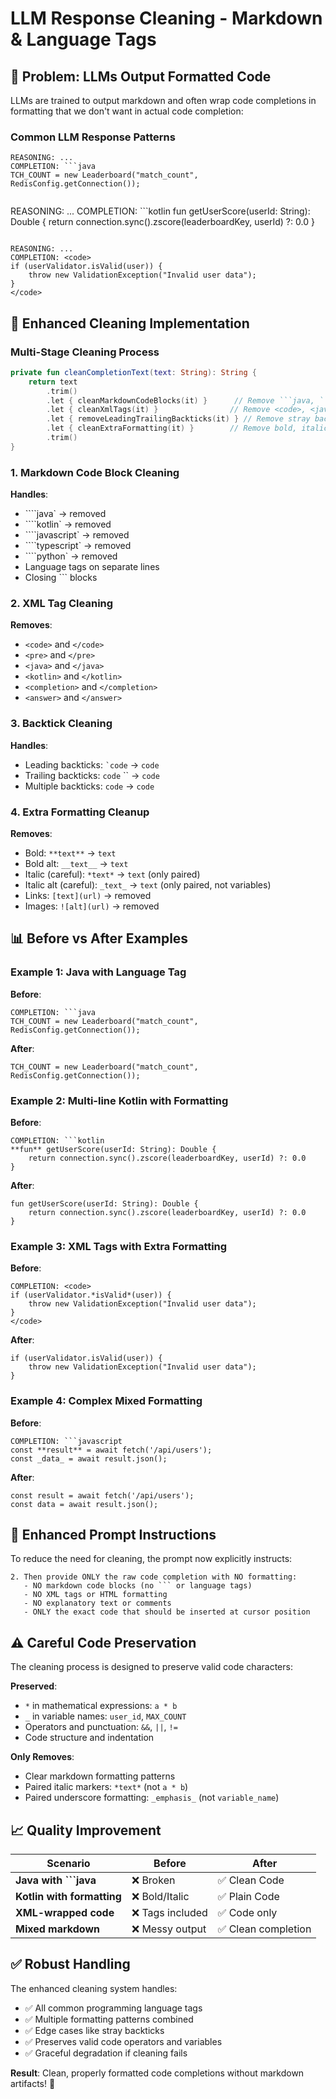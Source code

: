# LLM Response Cleaning - Markdown & Language Tags

## 🎯 **Problem: LLMs Output Formatted Code**

LLMs are trained to output markdown and often wrap code completions in formatting that we don't want in actual code completion:

### **Common LLM Response Patterns**

```
REASONING: ...
COMPLETION: ```java
TCH_COUNT = new Leaderboard("match_count", RedisConfig.getConnection());
```
```

```
REASONING: ...
COMPLETION: ```kotlin
fun getUserScore(userId: String): Double {
    return connection.sync().zscore(leaderboardKey, userId) ?: 0.0
}
```
```

```
REASONING: ...
COMPLETION: <code>
if (userValidator.isValid(user)) {
    throw new ValidationException("Invalid user data");
}
</code>
```

## 🔧 **Enhanced Cleaning Implementation**

### **Multi-Stage Cleaning Process**

```kotlin
private fun cleanCompletionText(text: String): String {
    return text
        .trim()
        .let { cleanMarkdownCodeBlocks(it) }      // Remove ```java, ```kotlin, etc.
        .let { cleanXmlTags(it) }                // Remove <code>, <java>, etc.
        .let { removeLeadingTrailingBackticks(it) } // Remove stray backticks
        .let { cleanExtraFormatting(it) }        // Remove bold, italic, links
        .trim()
}
```

### **1. Markdown Code Block Cleaning**

**Handles**:
- ````java` → removed
- ````kotlin` → removed  
- ````javascript` → removed
- ````typescript` → removed
- ````python` → removed
- Language tags on separate lines
- Closing ``` blocks

### **2. XML Tag Cleaning**

**Removes**:
- `<code>` and `</code>`
- `<pre>` and `</pre>`
- `<java>` and `</java>`
- `<kotlin>` and `</kotlin>`
- `<completion>` and `</completion>`
- `<answer>` and `</answer>`

### **3. Backtick Cleaning**

**Handles**:
- Leading backticks: `` `code `` → `code`
- Trailing backticks: `code` `` → `code`
- Multiple backticks: ``` code ``` → `code`

### **4. Extra Formatting Cleanup**

**Removes**:
- Bold: `**text**` → `text`
- Bold alt: `__text__` → `text`
- Italic (careful): `*text*` → `text` (only paired)
- Italic alt (careful): `_text_` → `text` (only paired, not variables)
- Links: `[text](url)` → removed
- Images: `![alt](url)` → removed

## 📊 **Before vs After Examples**

### **Example 1: Java with Language Tag**

**Before**:
```
COMPLETION: ```java
TCH_COUNT = new Leaderboard("match_count", RedisConfig.getConnection());
```

**After**:
```
TCH_COUNT = new Leaderboard("match_count", RedisConfig.getConnection());
```

### **Example 2: Multi-line Kotlin with Formatting**

**Before**:
```
COMPLETION: ```kotlin
**fun** getUserScore(userId: String): Double {
    return connection.sync().zscore(leaderboardKey, userId) ?: 0.0
}
```

**After**:
```
fun getUserScore(userId: String): Double {
    return connection.sync().zscore(leaderboardKey, userId) ?: 0.0
}
```

### **Example 3: XML Tags with Extra Formatting**

**Before**:
```
COMPLETION: <code>
if (userValidator.*isValid*(user)) {
    throw new ValidationException("Invalid user data");
}
</code>
```

**After**:
```
if (userValidator.isValid(user)) {
    throw new ValidationException("Invalid user data");
}
```

### **Example 4: Complex Mixed Formatting**

**Before**:
```
COMPLETION: ```javascript
const **result** = await fetch('/api/users');
const _data_ = await result.json();
```

**After**:
```
const result = await fetch('/api/users');
const data = await result.json();
```

## 🎯 **Enhanced Prompt Instructions**

To reduce the need for cleaning, the prompt now explicitly instructs:

```
2. Then provide ONLY the raw code completion with NO formatting:
   - NO markdown code blocks (no ``` or language tags)
   - NO XML tags or HTML formatting  
   - NO explanatory text or comments
   - ONLY the exact code that should be inserted at cursor position
```

## ⚠️ **Careful Code Preservation**

The cleaning process is designed to preserve valid code characters:

**Preserved**:
- `*` in mathematical expressions: `a * b`
- `_` in variable names: `user_id`, `MAX_COUNT`
- Operators and punctuation: `&&`, `||`, `!=`
- Code structure and indentation

**Only Removes**:
- Clear markdown formatting patterns
- Paired italic markers: `*text*` (not `a * b`)
- Paired underscore formatting: `_emphasis_` (not `variable_name`)

## 📈 **Quality Improvement**

| Scenario | Before | After | 
|----------|---------|-------|
| **Java with ```java** | ❌ Broken | ✅ Clean Code |
| **Kotlin with formatting** | ❌ Bold/Italic | ✅ Plain Code |
| **XML-wrapped code** | ❌ Tags included | ✅ Code only |
| **Mixed markdown** | ❌ Messy output | ✅ Clean completion |

## ✅ **Robust Handling**

The enhanced cleaning system handles:
- ✅ All common programming language tags
- ✅ Multiple formatting patterns combined
- ✅ Edge cases like stray backticks
- ✅ Preserves valid code operators and variables
- ✅ Graceful degradation if cleaning fails

**Result**: Clean, properly formatted code completions without markdown artifacts! 🎉
